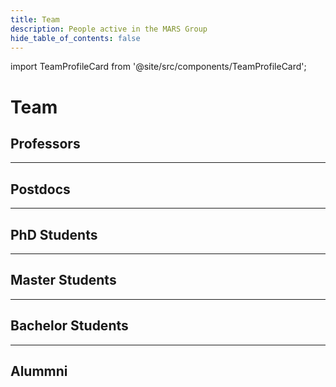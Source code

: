 ```yaml
---
title: Team
description: People active in the MARS Group
hide_table_of_contents: false
---
```


import TeamProfileCard from '@site/src/components/TeamProfileCard';

# Team

## Professors

<div class="row">
    <TeamProfileCard 
        name="Thomas Clemen"
        description="Project leadership, representation, Multi-Agent Systems, LLM-based Agents, Digital Twins"
        hawEmail="thomas.clemen@haw-hamburg.de"
        linkedIn="https://www.linkedin.com/in/thomas-clemen-8237b5/"
        researchGate="https://www.researchgate.net/profile/Thomas-Clemen"
        googleScholar="https://scholar.google.com/citations?user=LY1IGYUAAAAJ&hl=en"
        img="/img/team/thomas-clemen.jpg"
        />
    <TeamProfileCard 
        name="Christian Lins"
        description="Project Co-leadership, representation, Evolutionary Algorithms, Computational Intelligence, Motion Capture, Artificial Intelligence"
        hawEmail="christian.lins@haw-hamburg.de"
        researchGate="https://www.researchgate.net/profile/Christian-Lins-2"
        googleScholar="https://scholar.google.de/citations?user=BZsFbZkAAAAJ&hl=de"
        webSite="https://lins.me/"
        img="/img/team/christian_lins.jpg"
        />
</div>

<div class="row">
<TeamProfileCard 
    name="Marina Tropmann-Frick"
    description="Data Science: Analytics and Visualization"
    img="/img/team/avatar.png"
    />

<TeamProfileCard 
    name="Karen Bradshaw"
    description="GPU-based simulation, teaching socio-ecological modelling. Computer Science Department, Rhodes University, South Africa"
    img="/img/team/avatar.png"
    />

<TeamProfileCard 
    name="Yanling Zhou"
    description="IoT, Smart Cities, Hefei University, China"
    img="/img/team/avatar.png"
    />

<TeamProfileCard 
    name="Greg Kiker"
    description="KNP model development and simulation platform comparison. Dept. of Agricultural and Biological Engineering, University of Florida"
    img="/img/team/avatar.png"
    />

<TeamProfileCard 
    name="Michael Köhler-Bußmeier"
    description="Theoretical Computer Science, Computational Organisation Theory"
    img="/img/team/avatar.png"
    />

<TeamProfileCard 
    name="Jan Sudeikat"
    description="Cyber-physical Systems, Self-Organization in MAS"
    img="/img/team/avatar.png"
    />
</div>

---

## Postdocs

<div class="row">
<TeamProfileCard 
    name="Ulfia A. Lenfers"
    description="Conceptual Modeling, Model Development, Requirements Engineering, Outreach"
    img="/img/team/avatar.png"
    />

<TeamProfileCard 
    name="Devotha Nyambo"
    description="Conceptual Modeling and Model Development – ESIDA Project"
    img="/img/team/avatar.png"
    />

<TeamProfileCard 
    name="Rebecca Sarku"
    description="Climate Adaptation, Climate Information Services, Designing Innovative Governance Arrangements, Adaptive Decision-making, and Digital Technologies for Agricultural and Sustainable Food Systems"
    img="/img/team/avatar.png"
    />
</div>

---

## PhD Students

<div class="row">
<TeamProfileCard 
    name="Juliane Bönecke"
    description="Epidemiological Research – ESIDA project"
    img="/img/team/avatar.png"
    />
<TeamProfileCard 
    name="Gerrit Günther"
    description=""
    img="/img/team/avatar.png"
    />
<TeamProfileCard 
    name="Dominik Holzer"
    description=""
    img="/img/team/avatar.png"
    />
<TeamProfileCard 
    name="Jonathan Fibich"
    description=""
    img="/img/team/avatar.png"
    />
<TeamProfileCard 
    name="Luba Pascoe"
    description=""
    img="/img/team/avatar.png"
    />
<TeamProfileCard 
    name="Celina Mfala"
    description=""
    img="/img/team/avatar.png"
    />
</div>

---

## Master Students

<div class="row">
<TeamProfileCard 
    name="Daniel Osterholz"
    description="SmartOpen Hamburg, Remote Sensing, Geoinformatics, GIS, Image Recognition, Computer Vision"
    hawEmail="daniel.osterholz@haw-hamburg.de"
    linkedIn="https://www.linkedin.com/in/daniel-osterholz-b0060032a/"
    researchGate="https://www.researchgate.net/profile/Daniel-Osterholz"
    img="/img/team/daniel_osterholz.jpg"
    />
<TeamProfileCard 
    name="Tom Sommerfeld"
    description="LLM(-Agenten), Machine Learning, Multi-Agenten-Systeme, NLP"
    hawEmail="tom.sommerfeld@haw-hamburg.de"
    linkedIn="https://de.linkedin.com/in/tom-sommerfeld-5b9b921b5/"
    img="/img/team/tom_sommerfeld.jpg"
    />
<TeamProfileCard 
    name="Simon Birker"
    description="Data Science, Machine Learning, Citizen Science, Ornithology"
    hawEmail="simon.birker@haw-hamburg.de"
    linkedIn="https://www.linkedin.com/in/simon-birker/"
    img="/img/team/simon_birker.jpg"
    />
<TeamProfileCard 
    name="Dennis Fischer"
    description="Neural Networks, Machine Learning, Routenplanung, Multi-Agenten-Systeme"
    hawEmail="dennis.fischer@haw-hamburg.de"
    linkedIn="https://www.linkedin.com/in/dennis-fischer-91618125a"
    img="/img/team/dennis_fischer.jpg"
    />
<TeamProfileCard 
    name="Marina Siebold"
    description="Data Science, Machine Learning, Citizen Science, Ornithology"
    hawEmail="marina.siebold@haw-hamburg.de"
    linkedIn="https://www.linkedin.com/in/marina-siebold-22b588194/"
    img="/img/team/marina_siebold.jpeg"
    />
<TeamProfileCard 
    name="Leonard Bardtke"
    description="Machine Learning, Reinforcement Learning, Multi-Agenten-Systeme"
    hawEmail="leonard.bardtke@haw-hamburg.de"
    linkedIn="https://www.linkedin.com/in/leonard-bardtke-8084092b4/"
    img="/img/team/leonard_bardtke.jpg"
    />
<TeamProfileCard 
    name="Ersan Baran"
    description="Deep Learning, Reinforcement Learning, Multi-Agenten-Systeme"
    img="/img/team/ersan_baran.jpeg"
    hawEmail="ersan.baran@haw-hamburg.de"
    linkedIn="https://www.linkedin.com/in/ersan-baran-269450335/"
    researchGate="https://www.researchgate.net/profile/Ersan-Baran"
    />
<TeamProfileCard 
    name="Sebastian Wewer"
    description="Deep Learning, Reinforcement Learning, Multi-Agenten-Systeme, Zelluläre Automaten, Ameisenkoloniesimulation"
    img="/img/team/sebastian_wewer.jpg"
    hawEmail="sebastian.wewer@haw-hamburg.de"
    linkedIn="https://www.linkedin.com/in/sebastian-wewer-048973136/"
    />
<TeamProfileCard 
    name="Helen Haase"
    description="Reinforcement Learning, Multi-Agenten-Systeme, Machine Learning, Food Waste, Citizen Science"
    img="/img/team/helen_haase.jpg"
    hawEmail="sebastian.wewer@haw-hamburg.de"
    linkedIn="https://www.linkedin.com/in/helen-haase-897ba924b/"
    researchGate="https://www.researchgate.net/profile/Helen_Haase2"
    />
</div>

---

## Bachelor Students

---

## Alummni

<div class="row">
<TeamProfileCard 
    name="Jonathan Ströbele"
    year="2023"
    description="ESIDA Project"
    img="/img/team/avatar.png"
    />
<TeamProfileCard 
    name="Jan-Niklas Voß"
    year="2022"
    description="Jan-Niklas Voß, MARS Explorer"
    img="/img/team/avatar.png"
    />
<TeamProfileCard 
    name="Daniel Glake"
    description="SmartOpen Hamburg. Technical Architect of MARS Systems, MARS Runtime, MARS DSL, OpenData Discovery and Integration"
    img="/img/team/avatar.png"
    />
<TeamProfileCard 
    name="Julius Weyl"
    year="2019"
    description="SmartOpen Hamburg"
    img="/img/team/avatar.png"
    />
<TeamProfileCard 
    name="Andreas Löffler"
    year="2018"
    description="Smart Rescue Model"
    img="/img/team/avatar.png"
    />
<TeamProfileCard 
    name="Philipp Kayser"
    year="2018"
    description="GPU-based distributed environment"
    img="/img/team/avatar.png"
    />
<TeamProfileCard 
    name="Jan Dalski"
    year="2018"
    description="Generic Agent Architecture, WebGL Visualization and Website."
    img="/img/team/avatar.png"
    />
<TeamProfileCard 
    name="Lennart Karsten"
    year="2018"
    description="GIS data processing, public relations, infrastructure and Linux support."
    img="/img/team/avatar.png"
    />
<TeamProfileCard 
    name="Lukas Grundmann"
    year="2018"
    description="Immune system simulation, infrastructure and Linux support"
    img="/img/team/avatar.png"
    />
<TeamProfileCard 
    name="Petar Krastev"
    year="2018"
    description="Cascading deletion of assets"
    img="/img/team/avatar.png"
    />
<TeamProfileCard 
    name="Prannoy Mulmi"
    year="2018"
    description="Archiving finished simulation data"
    img="/img/team/avatar.png"
    />
<TeamProfileCard 
    name="Christian Hüning"
    year="2016"
    description="Development of MARS LIFE application and MARS Cloud"
    img="/img/team/avatar.png"
    />
<TeamProfileCard 
    name="Daniel Steiman"
    year="2015"
    description="Context awareness for multi agent simulations based on reactive computing"
    img="/img/team/avatar.png"
    />
<TeamProfileCard 
    name="Jana Asmussen"
    year="2015"
    description="Modelling of cheetah/impala hunting behaviour"
    img="/img/team/avatar.png"
    />
<TeamProfileCard 
    name="Daniela Niemeyer"
    year="2015"
    description="Goal-oriented action planning in evacuation scenarios"
    img="/img/team/avatar.png"
    />
<TeamProfileCard 
    name="Alexander Schnoor"
    year="2015"
    description="View protocol specification and Unity-based visualization"
    img="/img/team/avatar.png"
    />
<TeamProfileCard 
    name="Jan Steffen"
    year="2015"
    description="A spatio-temporal data warehouse for heterogenous ecological data"
    img="/img/team/avatar.png"
    />
<TeamProfileCard 
    name="Torben Woggan"
    year="2015"
    description="Layer logging service for simulation data output"
    img="/img/team/avatar.png"
    />
<TeamProfileCard 
    name="Mariusz Baldowski"
    year="2014"
    description="Investigation of forest biomass growth with a spatial composite indicator"
    img="/img/team/avatar.png"
    />
<TeamProfileCard 
    name="Hodabalo Pereki"
    year="2013"
    description="Simulation of tree growth and biomass fluctuations in Abdoulaye Wildlife Reserve"
    img="/img/team/avatar.png"
    />
</div>




